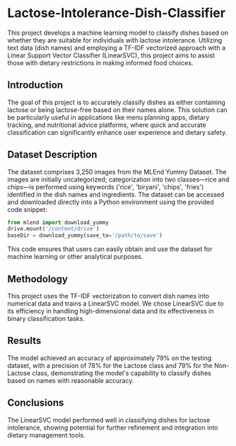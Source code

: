 # Lactose-Intolerance-Dish-Classifier

This project develops a machine learning model to classify dishes based on whether they are suitable for individuals with lactose intolerance. Utilizing text data (dish names) and employing a TF-IDF vectorized approach with a Linear Support Vector Classifier (LinearSVC), this project aims to assist those with dietary restrictions in making informed food choices.

## Introduction

The goal of this project is to accurately classify dishes as either containing lactose or being lactose-free based on their names alone. This solution can be particularly useful in applications like menu planning apps, dietary tracking, and nutritional advice platforms, where quick and accurate classification can significantly enhance user experience and dietary safety.

## Dataset Description
The dataset comprises 3,250 images from the MLEnd Yummy Dataset. The images are initially uncategorized; categorization into two classes—rice and chips—is performed using keywords ('rice', 'biryani', 'chips', 'fries') identified in the dish names and ingredients. The dataset can be accessed and downloaded directly into a Python environment using the provided code snippet:
```python
from mlend import download_yummy
drive.mount('/content/drive')
baseDir = download_yummy(save_to='/path/to/save')
```
This code ensures that users can easily obtain and use the dataset for machine learning or other analytical purposes.

## Methodology

This project uses the TF-IDF vectorization to convert dish names into numerical data and trains a LinearSVC model. We chose LinearSVC due to its efficiency in handling high-dimensional data and its effectiveness in binary classification tasks.

## Results

The model achieved an accuracy of approximately 79% on the testing dataset, with a precision of 78% for the Lactose class and 79% for the Non-Lactose class, demonstrating the model's capability to classify dishes based on names with reasonable accuracy.

## Conclusions

The LinearSVC model performed well in classifying dishes for lactose intolerance, showing potential for further refinement and integration into dietary management tools.
